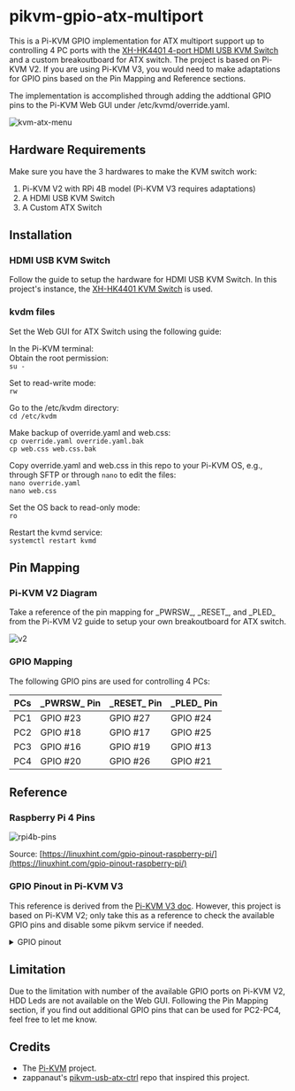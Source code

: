 # pikvm-gpio-atx-multiport
This is a Pi-KVM GPIO implementation for ATX multiport support up to controlling 4 PC ports with the [XH-HK4401 4-port HDMI USB KVM Switch](https://docs.pikvm.org/xh_hk4401/) and a custom breakoutboard for ATX switch. The project is based on Pi-KVM V2. If you are using Pi-KVM V3, you would need to make adaptations for GPIO pins based on the Pin Mapping and Reference sections.

The implementation is accomplished through adding the addtional GPIO pins to the Pi-KVM Web GUI under /etc/kvmd/override.yaml.

<p>
<img src="https://raw.githubusercontent.com/shiecldk/pikvm-gpio-atx-multiport/main/images/kvm-atx-menu.png" alt="kvm-atx-menu" class="center"></p>

## Hardware Requirements
Make sure you have the 3 hardwares to make the KVM switch work:

1. Pi-KVM V2 with RPi 4B model (Pi-KVM V3 requires adaptations)
2. A HDMI USB KVM Switch
3. A Custom ATX Switch

## Installation
### HDMI USB KVM Switch
Follow the guide to setup the hardware for HDMI USB KVM Switch. In this project's instance, the [XH-HK4401 KVM Switch](https://docs.pikvm.org/xh_hk4401/) is used.

### kvdm files
Set the Web GUI for ATX Switch using the following guide:

In the Pi-KVM terminal:<br>
Obtain the root permission:<br>
`su -`<br>

Set to read-write mode:<br>
`rw`<br>

Go to the /etc/kvdm directory:<br>
`cd /etc/kvdm`<br>

Make backup of override.yaml and web.css:<br>
`cp override.yaml override.yaml.bak`<br>
`cp web.css web.css.bak`<br>

Copy override.yaml and web.css in this repo to your Pi-KVM OS, e.g., through SFTP or through `nano` to edit the files:<br>
`nano override.yaml`<br>
`nano web.css`<br>

Set the OS back to read-only mode:<br>
`ro`<br>

Restart the kvmd service:<br>
`systemctl restart kvmd`<br>

## Pin Mapping
### Pi-KVM V2 Diagram
Take a reference of the pin mapping for \_PWRSW\_, \_RESET\_, and \_PLED\_ from the Pi-KVM V2 guide to setup your own breakoutboard for ATX switch.

<p>
<img src="https://raw.githubusercontent.com/pikvm/pikvm/master/img/v2.png" alt="v2" class="center"></p>

### GPIO Mapping
The following GPIO pins are used for controlling 4 PCs:

PCs | \_PWRSW\_ Pin | \_RESET\_ Pin | \_PLED\_ Pin
--- | --- | --- | ---
PC1 | GPIO #23 | GPIO #27 | GPIO #24
PC2 | GPIO #18 | GPIO #17 | GPIO #25
PC3 | GPIO #16 | GPIO #19 | GPIO #13
PC4 | GPIO #20 | GPIO #26 | GPIO #21

## Reference
### Raspberry Pi 4 Pins
<p>
<img src="https://raw.githubusercontent.com/shiecldk/pikvm-gpio-atx-multiport/main/images/rpi4b-pins.png" alt="rpi4b-pins" class="center"></p>

Source: [https://linuxhint.com/gpio-pinout-raspberry-pi/](https://linuxhint.com/gpio-pinout-raspberry-pi/)

### GPIO Pinout in Pi-KVM V3 
This reference is derived from the [Pi-KVM V3 doc](https://docs.pikvm.org/v3/#io-ports-and-jumpers). However, this project is based on Pi-KVM V2; only take this as a reference to check the available GPIO pins and disable some pikvm service if needed.

<details class="note">
<summary>GPIO pinout</summary>
<div class="admonition warning">
<p class="admonition-title">Before proceeding, make sure that the mb you are using has normal ATX headers</p>
</div>
<ul>
<li><strong>ATX control</strong></li>
<li><code>power led = GPIO 24</code> - Used for reading the host power state.</li>
<li><code>hdd led = 22</code> - Same for the HDD activity.</li>
<li><code>power switch = 23</code> - Used for pressing the power button of the host.</li>
<li><code>reset switch = 27</code> - Same for the reset button.</li>
</ul>
<p>These pins can't be used for any other purposes even if ATX function is disabled.</p>
<ul>
<li>
<p><strong>I2C bus</strong> - <code>GPIO 2, 3</code> - Can be used as I2C ONLY (OLED/RTC).</p>
</li>
<li>
<p><strong>1-Wire [19]</strong> - <code>GPIO 4</code> - Also available under ATX RJ-45 port (point [19] on the above) as bi-directional buffered open-drain 5V for regular 1-Wire usage.</p>
</li>
<li>
<p><strong>UART</strong> - <code>GPIO 14, 15</code> - Can be used as UART only for the serial console. When jumpers [5] are removed, you can connect to pins 14 and 15 directly using GPIO header. Also you can remove jumper [5] and disable UART console in the <code>/boot/config.txt</code> and <code>/boot/cmdline.txt</code> to use this pins for any purpose. But it's not recommended.</p>
</li>
<li>
<p><strong>Red activity led on the front [8]</strong> - <code>GPIO 13</code> - Can be disabled in <code>/boot/config.txt</code> and available on the Neo-pixel port [19].</p>
</li>
<li>
<p><strong>PWM fan controller</strong> - <code>GPIO 12</code>. Can be used for custom purposes if the fan disconnected and <code>kvmd-fan</code> service is stopped.</p>
</li>
<li>
<p><strong>I2S HDMI sound</strong> - <code>GPIO 18, 19, 20, 21</code>. Can be used for custom purposes if the <code>tc358743-audio</code> overlay in <code>/boot/config.txt</code> is disabled <strong>AND</strong> jumpers [4] are removed.</p>
</li>
<li>
<p><strong>USB breaker</strong> - <code>GPIO 5</code> - Can't be used for any other purposes.</p>
</li>
</ul>
</details>

## Limitation
Due to the limitation with number of the available GPIO ports on Pi-KVM V2, HDD Leds are not available on the Web GUI. Following the Pin Mapping section, if you find out additional GPIO pins that can be used for PC2-PC4, feel free to let me know.

## Credits
* The [Pi-KVM](https://github.com/pikvm/pikvm) project.
* zappanaut's [pikvm-usb-atx-ctrl](https://github.com/zappanaut/pikvm-usb-atx-ctrl) repo that inspired this project.